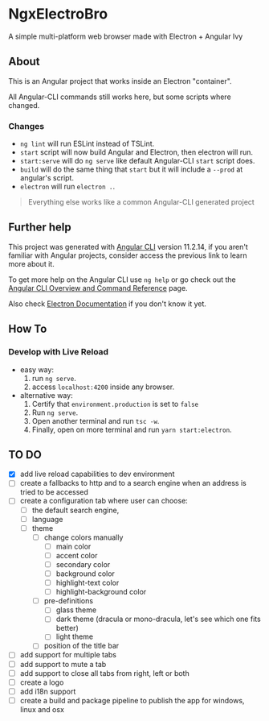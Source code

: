 # NgxElectroBro

A simple multi-platform web browser made with Electron + Angular Ivy

## About

This is an Angular project that works inside an Electron "container".

All Angular-CLI commands still works here, but some scripts where changed.

### Changes

- `ng lint` will run ESLint instead of TSLint.
- `start` script will now build Angular and Electron, then electron will run.
- `start:serve` will do `ng serve` like default Angular-CLI `start` script does.
- `build` will do the same thing that `start` but it will include a `--prod` at angular's script.
- `electron` will run `electron .`.

> Everything else works like a common Angular-CLI generated project

## Further help

This project was generated with [Angular CLI](https://github.com/angular/angular-cli) version 11.2.14, if you aren't familiar with Angular projects, consider access the previous link to learn more about it.

To get more help on the Angular CLI use `ng help` or go check out the [Angular CLI Overview and Command Reference](https://angular.io/cli) page.

Also check [Electron Documentation](https://www.electronjs.org/docs/latest/) if you don't know it yet.

## How To

### Develop with Live Reload

- easy way:
  1. run `ng serve`.
  2. access `localhost:4200` inside any browser.
- alternative way:
  1. Certify that `environment.production` is set to `false`
  2. Run `ng serve`.
  3. Open another terminal and run `tsc -w`.
  4. Finally, open on more terminal and run `yarn start:electron`.

## TO DO

- [x] add live reload capabilities to dev environment
- [ ] create a fallbacks to http and to a search engine when an address is tried to be accessed
- [ ] create a configuration tab where user can choose:
  - [ ] the default search engine,
  - [ ] language
  - [ ] theme
    - [ ] change colors manually
      - [ ] main color
      - [ ] accent color
      - [ ] secondary color
      - [ ] background color
      - [ ] highlight-text color
      - [ ] highlight-background color
    - [ ] pre-definitions
      - [ ] glass theme
      - [ ] dark theme (dracula or mono-dracula, let's see which one fits better)
      - [ ] light theme
    - [ ] position of the title bar
- [ ] add support for multiple tabs
- [ ] add support to mute a tab
- [ ] add support to close all tabs from right, left or both
- [ ] create a logo
- [ ] add i18n support
- [ ] create a build and package pipeline to publish the app for windows, linux and osx

